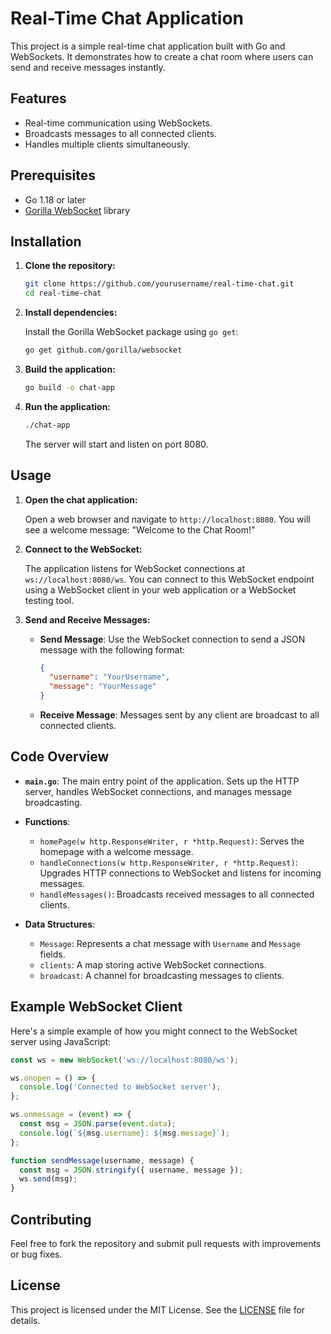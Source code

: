 # Real-Time Chat Application

This project is a simple real-time chat application built with Go and WebSockets. It demonstrates how to create a chat room where users can send and receive messages instantly.

## Features

- Real-time communication using WebSockets.
- Broadcasts messages to all connected clients.
- Handles multiple clients simultaneously.

## Prerequisites

- Go 1.18 or later
- [Gorilla WebSocket](https://github.com/gorilla/websocket) library

## Installation

1. **Clone the repository:**

   ```bash
   git clone https://github.com/yourusername/real-time-chat.git
   cd real-time-chat
   ```

2. **Install dependencies:**

   Install the Gorilla WebSocket package using `go get`:

   ```bash
   go get github.com/gorilla/websocket
   ```

3. **Build the application:**

   ```bash
   go build -o chat-app
   ```

4. **Run the application:**

   ```bash
   ./chat-app
   ```

   The server will start and listen on port 8080.

## Usage

1. **Open the chat application:**

   Open a web browser and navigate to `http://localhost:8080`. You will see a welcome message: "Welcome to the Chat Room!"

2. **Connect to the WebSocket:**

   The application listens for WebSocket connections at `ws://localhost:8080/ws`. You can connect to this WebSocket endpoint using a WebSocket client in your web application or a WebSocket testing tool.

3. **Send and Receive Messages:**

   - **Send Message**: Use the WebSocket connection to send a JSON message with the following format:

     ```json
     {
       "username": "YourUsername",
       "message": "YourMessage"
     }
     ```

   - **Receive Message**: Messages sent by any client are broadcast to all connected clients.

## Code Overview

- **`main.go`**: The main entry point of the application. Sets up the HTTP server, handles WebSocket connections, and manages message broadcasting.

- **Functions**:
  - `homePage(w http.ResponseWriter, r *http.Request)`: Serves the homepage with a welcome message.
  - `handleConnections(w http.ResponseWriter, r *http.Request)`: Upgrades HTTP connections to WebSocket and listens for incoming messages.
  - `handleMessages()`: Broadcasts received messages to all connected clients.

- **Data Structures**:
  - `Message`: Represents a chat message with `Username` and `Message` fields.
  - `clients`: A map storing active WebSocket connections.
  - `broadcast`: A channel for broadcasting messages to clients.

## Example WebSocket Client

Here's a simple example of how you might connect to the WebSocket server using JavaScript:

```javascript
const ws = new WebSocket('ws://localhost:8080/ws');

ws.onopen = () => {
  console.log('Connected to WebSocket server');
};

ws.onmessage = (event) => {
  const msg = JSON.parse(event.data);
  console.log(`${msg.username}: ${msg.message}`);
};

function sendMessage(username, message) {
  const msg = JSON.stringify({ username, message });
  ws.send(msg);
}
```

## Contributing

Feel free to fork the repository and submit pull requests with improvements or bug fixes. 

## License

This project is licensed under the MIT License. See the [LICENSE](LICENSE) file for details.
